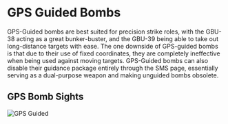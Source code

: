 # GPS Guided Bombs

GPS-Guided bombs are best suited for precision strike roles, with the GBU-38 acting as a great bunker-buster, and the GBU-39 being able to take out long-distance targets with ease. The one downside of GPS-guided bombs is that due to their use of fixed coordinates, they are completely ineffective when being used against moving targets. GPS-Guided bombs can also disable their guidance package entirely through the SMS page, essentially serving as a dual-purpose weapon and making unguided bombs obsolete.

## GPS Bomb Sights

![GPS Guided](/images/gps-bomb.png)
